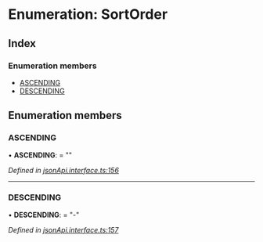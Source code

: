 # Enumeration: SortOrder

## Index

### Enumeration members

* [ASCENDING](sortorder.md#ascending)
* [DESCENDING](sortorder.md#descending)

## Enumeration members

###  ASCENDING

• **ASCENDING**: = ""

*Defined in [jsonApi.interface.ts:156](https://github.com/headline-1/coolio/blob/420fd1d/packages/json-api/src/jsonApi.interface.ts#L156)*

___

###  DESCENDING

• **DESCENDING**: = "-"

*Defined in [jsonApi.interface.ts:157](https://github.com/headline-1/coolio/blob/420fd1d/packages/json-api/src/jsonApi.interface.ts#L157)*
